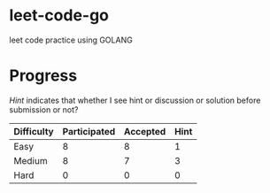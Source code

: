 # leet-code-go
leet code practice using GOLANG

# Progress

*Hint* indicates that whether I see hint or discussion or solution before submission or not?

| Difficulty  | Participated | Accepted | Hint |
|-------------|-----------|----------|------|
| Easy        | 8         | 8        | 1    |
| Medium      | 8         | 7        | 3    |
| Hard        | 0         | 0        | 0    |